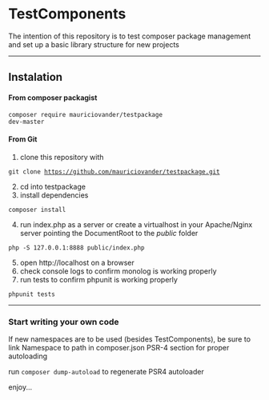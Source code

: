 # TestComponents #

The intention of this repository is to 
test composer package management and 
set up a basic library structure for 
new projects

--- 

## Instalation ##

#### From composer packagist ####

<code>composer require mauriciovander/testpackage dev-master</code>

#### From Git ####

1. clone this repository with 

  <code>git clone https://github.com/mauriciovander/testpackage.git</code>

2. cd into testpackage
3. install dependencies

  <code>composer install</code>
  
4. run index.php as a server or create a virtualhost in your Apache/Nginx server pointing the DocumentRoot to the _public_ folder

  <code>php -S 127.0.0.1:8888 public/index.php</code>
  
5. open http://localhost on a browser
6. check console logs to confirm monolog is working properly
7. run tests to confirm phpunit is working properly

 <code>phpunit tests</code>

---

### Start writing your own code ###

If new namespaces are to be used (besides TestComponents),
be sure to link Namespace to path in composer.json PSR-4 
section for proper autoloading

run <code>composer dump-autoload</code> to regenerate PSR4 autoloader

enjoy...

